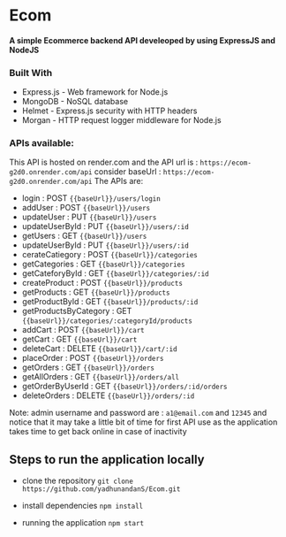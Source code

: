 # Ecom
 
#### A simple Ecommerce backend API develeoped by using ExpressJS and NodeJS

### Built With
- Express.js - Web framework for Node.js
- MongoDB - NoSQL database
- Helmet - Express.js security with HTTP headers
- Morgan - HTTP request logger middleware for Node.js

### APIs available:
This API is hosted on render.com and the API url is : `https://ecom-g2d0.onrender.com/api`
consider baseUrl : `https://ecom-g2d0.onrender.com/api`
The APIs are:
- login : POST `{{baseUrl}}/users/login`
- addUser : POST `{{baseUrl}}/users`
- updateUser : PUT `{{baseUrl}}/users`
- updateUserById : PUT `{{baseUrl}}/users/:id`
- getUsers : GET `{{baseUrl}}/users`
- updateUserById : PUT `{{baseUrl}}/users/:id`
- cerateCatiegory : POST `{{baseUrl}}/categories`
- getCategories : GET `{{baseUrl}}/categories`
- getCateforyById : GET `{{baseUrl}}/categories/:id`
- createProduct : POST `{{baseUrl}}/products`
- getProducts : GET `{{baseUrl}}/products`
- getProductById : GET `{{baseUrl}}/products/:id`
- getProductsByCategory : GET `{{baseUrl}}/categories/:categoryId/products`
- addCart : POST `{{baseUrl}}/cart`
- getCart : GET `{{baseUrl}}/cart`
- deleteCart : DELETE `{{baseUrl}}/cart/:id`
- placeOrder : POST `{{baseUrl}}/orders`
- getOrders : GET `{{baseUrl}}/orders`
- getAllOrders : GET `{{baseUrl}}/orders/all`
- getOrderByUserId : GET `{{baseUrl}}/orders/:id/orders`
- deleteOrders : DELETE `{{baseUrl}}/orders/:id`

Note: admin username and password are : `a1@email.com` and `12345` and notice that it may take a little bit of time for first API use as the application takes time to get back online in case of inactivity

## Steps to run the application locally

- clone the repository
  `git clone https://github.com/yadhunandanS/Ecom.git`

- install dependencies
  `npm install`

- running the application
   `npm start`
